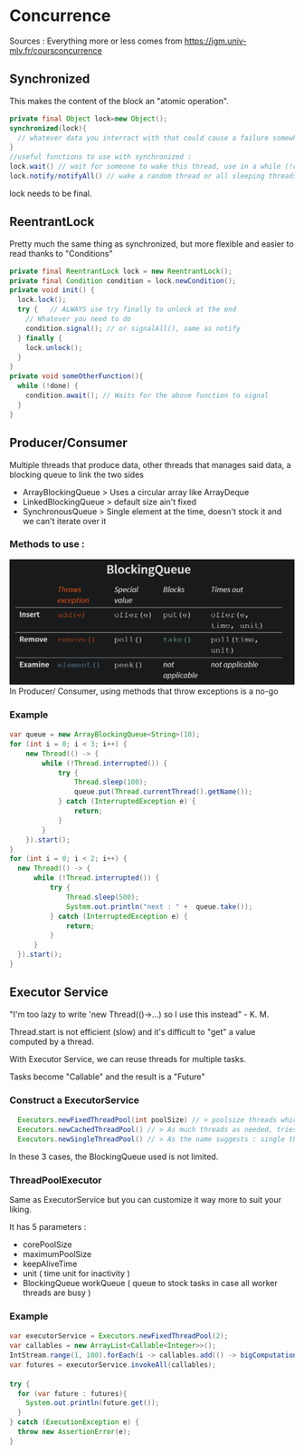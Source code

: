 # Concurrence 
Sources : Everything more or less comes from https://igm.univ-mlv.fr/coursconcurrence

## Synchronized
This makes the content of the block an "atomic operation". 
```java
private final Object lock=new Object();
synchronized(lock){
  // whatever data you interract with that could cause a failure somewhere
}
//useful functions to use with synchronized : 
lock.wait() // wait for someone to wake this thread, use in a while (!condition) to avoid false alerts syndrom
lock.notify/notifyAll() // wake a random thread or all sleeping threads
```
lock needs to be final.

## ReentrantLock
Pretty much the same thing as synchronized, but more flexible and easier to read thanks to "Conditions"
```java
private final ReentrantLock lock = new ReentrantLock();
private final Condition condition = lock.newCondition();
private void init() {
  lock.lock();
  try {   // ALWAYS use try finally to unlock at the end
    // Whatever you need to do
    condition.signal(); // or signalAll(), same as notify
  } finally {
    lock.unlock();
  }
}
private void someOtherFunction(){
  while (!done) {
    condition.await(); // Waits for the above function to signal
  }
}
```

## Producer/Consumer
Multiple threads that produce data, other threads that manages said data, a blocking queue to link the two sides
- ArrayBlockingQueue > Uses a circular array like ArrayDeque
- LinkedBlockingQueue > default size ain't fixed 
- SynchronousQueue > Single element at the time, doesn't stock it and we can't iterate over it

### Methods to use :
![BlockingQueueMethods](/CondensedInfo/assets/BlockingQueueFunctions.png)
In Producer/ Consumer, using methods that throw exceptions is a no-go

### Example
```java
var queue = new ArrayBlockingQueue<String>(10);
for (int i = 0; i < 3; i++) {
    new Thread(() -> {
        while (!Thread.interrupted()) {
            try {
                Thread.sleep(100);
                queue.put(Thread.currentThread().getName());
            } catch (InterruptedException e) {
                return;
            }
        }
    }).start();
}
for (int i = 0; i < 2; i++) {
  new Thread(() -> {
      while (!Thread.interrupted()) {
          try {
              Thread.sleep(500);
              System.out.println("next : " +  queue.take());
          } catch (InterruptedException e) {
              return;
          }
      }
  }).start();
}
```

## Executor Service
"I'm too lazy to write 'new Thread(()->...) so I use this instead" - K. M.

Thread.start is not efficient (slow) and it's difficult to "get" a value computed by a thread.

With Executor Service, we can reuse threads for multiple tasks.


Tasks become "Callable<T>" and the result is a "Future<T>"
  
### Construct a ExecutorService
```java
  Executors.newFixedThreadPool(int poolSize) // > poolsize threads which won't stop
  Executors.newCachedThreadPool() // > As much threads as needed, tries to reuse them and stops inactive threads after 1 min 
  Executors.newSingleThreadPool() // > As the name suggests : single thread which won't stop
```
In these 3 cases, the BlockingQueue used is not limited.
  
### ThreadPoolExecutor
Same as ExecutorService but you can customize it way more to suit your liking.

It has 5 parameters : 
  - corePoolSize
  - maximumPoolSize 
  - keepAliveTime 
  - unit ( time unit for inactivity )
  - BlockingQueue<Runnable> workQueue ( queue to stock tasks in case all worker threads are busy )

### Example
```java
var executorService = Executors.newFixedThreadPool(2);
var callables = new ArrayList<Callable<Integer>>();
IntStream.range(1, 100).forEach(i -> callables.add(() -> bigComputation(i)));
var futures = executorService.invokeAll(callables);

try {
  for (var future : futures){
    System.out.println(future.get());
  }
} catch (ExecutionException e) {
  throw new AssertionError(e);
}
```
